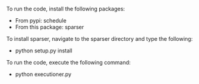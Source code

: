 To run the code, install the following packages:

* From pypi: schedule
* From this package: sparser

To install sparser, navigate to the sparser directory and type the following:

* python setup.py install

To run the code, execute the following command:

* python executioner.py
